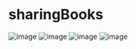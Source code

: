 # sharingBooks
![image](https://user-images.githubusercontent.com/47734711/185405891-e09b379e-0fd2-4645-98c4-4e7fc4aae90c.png)
![image](https://user-images.githubusercontent.com/47734711/185405638-6373d5e1-eab4-4de7-88ed-8f5533ae9137.png)
![image](https://user-images.githubusercontent.com/47734711/185406121-03e76c7e-e6cf-473b-b34d-992fb484e258.png)
![image](https://user-images.githubusercontent.com/47734711/185406196-699cc420-4617-4c31-88c5-82c9cf3fd59d.png)
